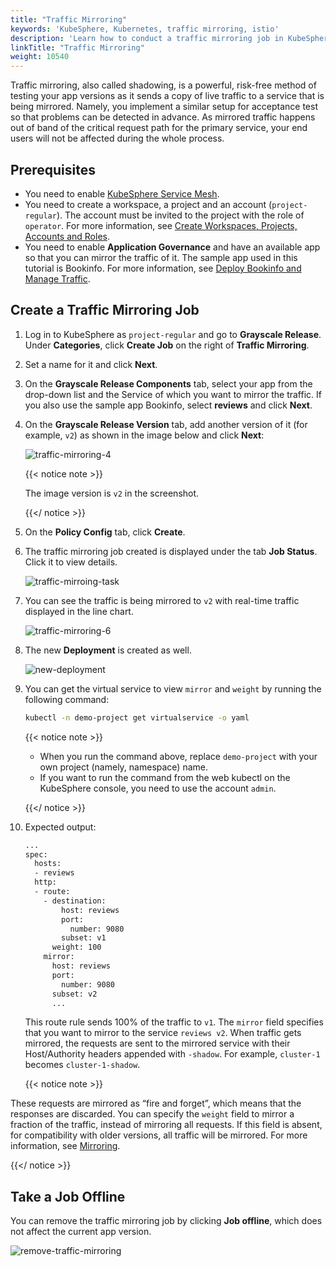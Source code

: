 ```yaml
---
title: "Traffic Mirroring"
keywords: 'KubeSphere, Kubernetes, traffic mirroring, istio'
description: 'Learn how to conduct a traffic mirroring job in KubeSphere.'
linkTitle: "Traffic Mirroring"
weight: 10540
---
```


Traffic mirroring, also called shadowing, is a powerful, risk-free method of testing your app versions as it sends a copy of live traffic to a service that is being mirrored. Namely, you implement a similar setup for acceptance test so that problems can be detected in advance. As mirrored traffic happens out of band of the critical request path for the primary service, your end users will not be affected during the whole process.

## Prerequisites

- You need to enable [KubeSphere Service Mesh](../../../pluggable-components/service-mesh/).
- You need to create a workspace, a project and an account (`project-regular`). The account must be invited to the project with the role of `operator`. For more information, see [Create Workspaces, Projects, Accounts and Roles](../../../quick-start/create-workspace-and-project/).
- You need to enable **Application Governance** and have an available app so that you can mirror the traffic of it. The sample app used in this tutorial is Bookinfo. For more information, see [Deploy Bookinfo and Manage Traffic](../../../quick-start/deploy-bookinfo-to-k8s/).

## Create a Traffic Mirroring Job

1. Log in to KubeSphere as `project-regular` and go to **Grayscale Release**. Under **Categories**, click **Create Job** on the right of **Traffic Mirroring**.

2. Set a name for it and click **Next**.

3. On the **Grayscale Release Components** tab, select your app from the drop-down list and the Service of which you want to mirror the traffic. If you also use the sample app Bookinfo, select **reviews** and click **Next**.

4. On the **Grayscale Release Version** tab, add another version of it (for example, `v2`) as shown in the image below and click **Next**:

   ![traffic-mirroring-4](/images/docs/project-user-guide/grayscale-release/traffic-mirroring/traffic-mirroring-4.png)

   {{< notice note >}}

   The image version is `v2` in the screenshot.

   {{</ notice >}} 

5. On the **Policy Config** tab, click **Create**.

6. The traffic mirroring job created is displayed under the tab **Job Status**. Click it to view details.

   ![traffic-mirroing-task](/images/docs/project-user-guide/grayscale-release/traffic-mirroring/traffic-mirroing-task.png)

7. You can see the traffic is being mirrored to `v2` with real-time traffic displayed in the line chart.

   ![traffic-mirroring-6](/images/docs/project-user-guide/grayscale-release/traffic-mirroring/traffic-mirroring-6.png)

8. The new **Deployment** is created as well.

   ![new-deployment](/images/docs/project-user-guide/grayscale-release/traffic-mirroring/new-deployment.png)

9. You can get the virtual service to view `mirror` and `weight` by running the following command:

   ```bash
   kubectl -n demo-project get virtualservice -o yaml
   ```

   {{< notice note >}} 

   - When you run the command above, replace `demo-project` with your own project (namely, namespace) name.
   - If you want to run the command from the web kubectl on the KubeSphere console, you need to use the account `admin`.

   {{</ notice >}} 

10. Expected output:

    ```bash
    ...
    spec:
      hosts:
      - reviews
      http:
      - route:
        - destination:
            host: reviews
            port:
              number: 9080
            subset: v1
          weight: 100
        mirror:
          host: reviews
          port:
            number: 9080
          subset: v2
          ...
    ```

    This route rule sends 100% of the traffic to `v1`. The `mirror` field specifies that you want to mirror to the service `reviews v2`. When traffic gets mirrored, the requests are sent to the mirrored service with their Host/Authority headers appended with `-shadow`. For example, `cluster-1` becomes `cluster-1-shadow`.

    {{< notice note >}}

These requests are mirrored as “fire and forget”, which means that the responses are discarded. You can specify the `weight` field to mirror a fraction of the traffic, instead of mirroring all requests. If this field is absent, for compatibility with older versions, all traffic will be mirrored. For more information, see [Mirroring](https://istio.io/v1.5/pt-br/docs/tasks/traffic-management/mirroring/).

{{</ notice >}}

## Take a Job Offline

You can remove the traffic mirroring job by clicking **Job offline**, which does not affect the current app version.

![remove-traffic-mirroring](/images/docs/project-user-guide/grayscale-release/traffic-mirroring/remove-traffic-mirroring.png)